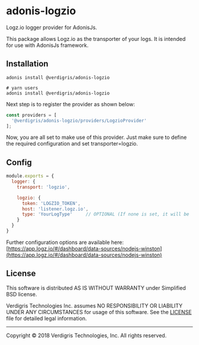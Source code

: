 # adonis-logzio

Logz.io logger provider for AdonisJs.

This package allows Logz.io as the transporter of your logs. It is intended for
use with AdonisJs framework.

## Installation

```console
adonis install @verdigris/adonis-logzio

# yarn users
adonis install @verdigris/adonis-logzio
```

Next step is to register the provider as shown below:

```javascript
const providers = [
  '@verdigris/adonis-logzio/providers/LogzioProvider'
];
```

Now, you are all set to make use of this provider. Just make sure to define the
required configuration and set transporter=logzio.

## Config

```javascript
module.exports = {
  logger: {
    transport: 'logzio',

    logzio: {
      token: 'LOGZIO_TOKEN',
      host: 'listener.logz.io',
      type: 'YourLogType'     // OPTIONAL (If none is set, it will be 'nodejs')
    }
  }
}
```

Further configuration options are available here:
[https://app.logz.io/#/dashboard/data-sources/nodejs-winston](https://app.logz.io/#/dashboard/data-sources/nodejs-winston)

## License

This software is distributed AS IS WITHOUT WARRANTY under Simplified BSD
license.

Verdigris Technologies Inc. assumes NO RESPONSIBILITY OR LIABILITY UNDER ANY
CIRCUMSTANCES for usage of this software. See the
[LICENSE](https://github.com/VerdigrisTech/adonis-logzio/blob/master/LICENSE)
file for detailed legal information.

---

Copyright © 2018 Verdigris Technologies, Inc. All rights reserved.
